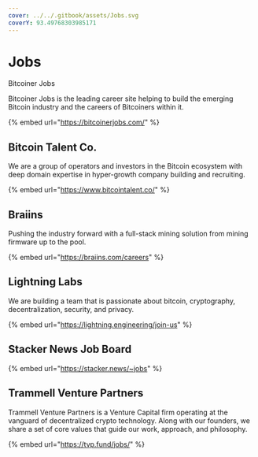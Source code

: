 ```yaml
---
cover: ../../.gitbook/assets/Jobs.svg
coverY: 93.49768303985171
---
```


# Jobs

Bitcoiner Jobs

Bitcoiner Jobs is the leading career site helping to build the emerging Bitcoin industry and the careers of Bitcoiners within it.

{% embed url="https://bitcoinerjobs.com/" %}

## Bitcoin Talent Co.

We are a group of operators and investors in the Bitcoin ecosystem with deep domain expertise in hyper-growth company building and recruiting.

{% embed url="https://www.bitcointalent.co/" %}

## Braiins

Pushing the industry forward with a full-stack mining solution from mining firmware up to the pool.

{% embed url="https://braiins.com/careers" %}

## Lightning Labs

We are building a team that is passionate about bitcoin, cryptography, decentralization, security, and privacy.

{% embed url="https://lightning.engineering/join-us" %}

## Stacker News Job Board

{% embed url="https://stacker.news/~jobs" %}

## Trammell Venture Partners

Trammell Venture Partners is a Venture Capital firm operating at the vanguard of decentralized crypto technology. Along with our founders, we share a set of core values that guide our work, approach, and philosophy.

{% embed url="https://tvp.fund/jobs/" %}

###

